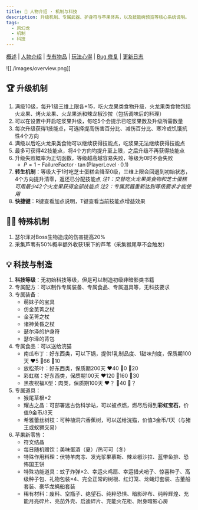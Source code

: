 ```yaml
---
title: 🐲 人物介绍 · 机制与科技
description: 升级机制、专属武器、护身符与苹果体系，以及技能树预览等核心系统说明。
tags:
  - 风幻龙
  - 机制
  - 科技
---
```


[概述](./index.md) | [人物介绍](./character.md) | [专有物品](./inventory.md) | [玩法心得](./tips.md) | [Bug 修复](./patches.md) | [更新日志](./changelog.md)

![[./images/overview.png]]

## 🏆️ 升级机制

1. 满级10级，每升1级三维上限各+15，吃火龙果类食物升级，火龙果类食物包括火龙果、烤火龙果、火龙果派和辣龙椒沙拉（包括调味后的料理）
2. 可以在设置中开启吃浆果升级，每吃5个会提示已吃浆果数及升级所需数量
3. 每次升级获得1技能点，可选择提高伤害百分比、减伤百分比、寒冷或饥饿抗性4个方向
4. 满级以后吃火龙果类食物可以继续获得技能点，吃浆果无法继续获得技能点
5. 最多可获得42技能点，将4个方向均提升至上限，之后升级不再获得技能点
6. 升级失败概率为正切函数，等级越高越容易失败，等级为0时不会失败
    - $P = 1 - \text{FailureFactor} \cdot \tan(\text{PlayerLevel} \cdot 0.1)$
7. **转生机制**：等级大于1时吃芝士蛋糕会降至0级，三维上限会回退到初始状态，4个方向提升清零，返还已分配技能点
    *注1：交替吃火龙果类食物和芝士蛋糕可用最少42个火龙果获得全部技能点*
    *注2：专属武器重新达到等级要求才能使用*
8. **快捷键**：R键查看加点说明，T键查看当前技能点增益效果

## 🐦‍🔥 特殊机制

1. <pink>瑟尔泽对Boss生物造成的伤害提高20%</pink>
2. <pink>采集芦苇有50%概率额外收获1采下的芦苇（采集猴尾草不会触发）</pink>

## 💡 科技与制造

1. **科技等级**：无初始科技等级，但是可以制造初级非暗影类书籍
2. 专属配方：可以制作专属装备、专属食品、专属道具等，无科技要求
3. 专属装备：
    - 萌妹子的宝具
    - 仿金芜菁之杖
    - 金芜菁之杖
    - 诸神黄昏之杖
    - 瑟尔泽的护身符
    - 瑟尔泽的背包
4. 专属食品：可以送给浣猫
    - 南瓜布丁：好东西类，可以下锅，提供1乳制品度、1甜味剂度，保质期100天
    ❤️5   🧀66  🧠10
    - 放松茶叶：好东西类，保质期200天
    ❤️40  🧀0   🧠20
    - 彩虹糕：好东西类，保质期100天
    ❤️120 🧀160 🧠30
    - 黑夜祝福X型：肉类，保质期100天
    ❤️？  🧀40  🧠？
5. 专属道具：
    - 猴尾草根×2
    - 耀古之晶：可部署远古伪科学站，可以被点燃，燃尽后得到**彩虹宝石**，价值9金币/3天
    - 希雅蕾丝树枝：可种植洞穴香蕉树，可以送给浣猫，价值3金币/1天（与猪王或蚁狮交易）
6. 苹果新零售：
    - 符文结晶
    - 每日随机赠饮：美味蛋酒（夏）/热可可（冬）
    - 特殊作用料理：伏特羊肉冻、发光浆果慕斯、辣龙椒沙拉、蓝带鱼排、恐怖国王饼
    - 特殊功能道具：蚊子炸弹×2、幸运火鸡扇、幸运猎犬哨子、惊喜种子、高级种子包、礼物包装×4、完全正常的树根、红灯笼、龙蝇灯套装、古董船套装、豪华龙蝇船套装
    - 稀有材料：废料、空瓶子、绝望石、纯粹恐惧、暗影碎布、纯粹辉煌、充能月亮碎片、亮茄外壳、启迪碎片、充能火花柜、附身暗影心房
